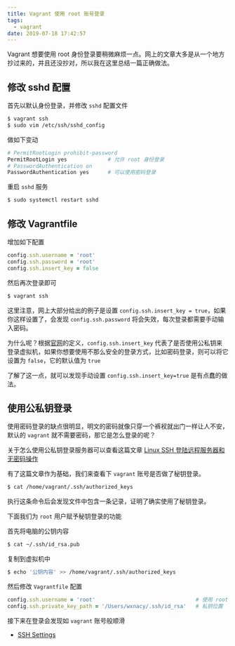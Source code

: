 ```yaml
---
title: Vagrant 使用 root 账号登录
tags:
  - vagrant
date: 2019-07-18 17:42:57
---
```



Vagrant 想要使用 root 身份登录要稍微麻烦一点。网上的文章大多是从一个地方抄过来的，并且还没抄对，所以我在这里总结一篇正确做法。

<!-- more -->
<!-- toc -->

## 修改 sshd 配置

首先以默认身份登录，并修改 `sshd` 配置文件

```bash
$ vagrant ssh
$ sudo vim /etc/ssh/sshd_config
```

做如下变动

```bash
# PermitRootLogin prohibit-password
PermitRootLogin yes             # 允许 root 身份登录
# PasswordAuthentication on
PasswordAuthentication yes      # 可以使用密码登录
```

重启 `sshd` 服务

```bash
$ sudo systemctl restart sshd
```

## 修改 Vagrantfile

增加如下配置

```ruby
config.ssh.username = 'root'
config.ssh.password = 'root'
config.ssh.insert_key = false
```

然后再次登录即可

```bash
$ vagrant ssh
```

这里注意，网上大部分给出的例子是设置 `config.ssh.insert_key = true`，如果你这样设置了，会发现 `config.ssh.password` 将会失效，每次登录都需要手动输入密码。

为什么呢？根据[官网](https://www.vagrantup.com/docs/vagrantfile/ssh_settings.html#config-ssh-insert_key)的定义，`config.ssh.insert_key` 代表了是否使用公私钥来登录虚拟机，如果你想要使用不那么安全的登录方式，比如密码登录，则可以将它设置为 `false`，它的默认值为 `true`

了解了这一点，就可以发现手动设置 `config.ssh.insert_key=true` 是有点蠢的做法。

## 使用公私钥登录

使用密码登录的缺点很明显，明文的密码就像只穿一个裤衩就出门一样让人不安，默认的 `vagrant` 就不需要密码，那它是怎么登录的呢？

关于怎么使用公私钥登录服务器可以查看这篇文章 [Linux SSH 登陆远程服务器和无密码操作](/2017/08/23/linux-2017-08-23-ssh/)

有了这篇文章作为基础，我们来查看下 `vagrant` 账号是否做了秘钥登录。

```bash
$ cat /home/vagrant/.ssh/authorized_keys
```

执行这条命令后会发现文件中包含一条记录，证明了确实使用了秘钥登录。

下面我们为 `root` 用户赋予秘钥登录的功能

首先将电脑的公钥内容

```bash
$ cat ~/.ssh/id_rsa.pub
```

复制到虚拟机中

```bash
$ echo '公钥内容' >> /home/vagrant/.ssh/authorized_keys
```

然后修改 `Vagrantfile` 配置

```ruby
config.ssh.username = 'root'                                # 使用 root 身份登录
config.ssh.private_key_path = '/Users/wxnacy/.ssh/id_rsa'   # 私钥位置
```

接下来在登录会发现如 `vagrant` 账号般顺滑

- [SSH Settings](https://www.vagrantup.com/docs/vagrantfile/ssh_settings.html#config-ssh-private_key_path)
